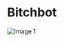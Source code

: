 # Bitchbot
![Image 1](https://encrypted-tbn0.gstatic.com/images?q=tbn:ANd9GcSKt_RU6ONjhcdt8kE2XVSpJ9eZBRrH79EFBGFs6ow1x2qemux4SHgUufBj&s=10)
